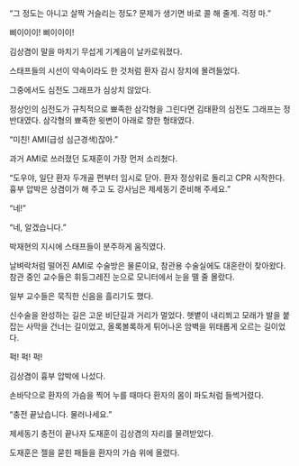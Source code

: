 “그 정도는 아니고 살짝 거슬리는 정도? 문제가 생기면 바로 콜 해 줄게. 걱정 마.”

삐이이이! 삐이이이!

김상겸이 말을 마치기 무섭게 기계음이 날카로워졌다.

스태프들의 시선이 약속이라도 한 것처럼 환자 감시 장치에 몰려들었다.

그중에서도 심전도 그래프가 심상치 않았다.

정상인의 심전도가 규칙적으로 뾰족한 삼각형을 그린다면 김태환의 심전도 그래프는 정반대였다. 삼각형의 뾰족한 윗변이 아래로 향한 형태였다.

“미친! AMI(급성 심근경색)잖아.”

과거 AMI로 쓰러졌던 도재훈이 가장 먼저 소리쳤다.

“도우야, 일단 환자 두개골 편부터 임시로 닫아. 환자 정상위로 돌리고 CPR 시작한다. 흉부 압박은 상겸이가 해 주고 도 강사님은 제세동기 준비해 주세요.”

“네!”

“네, 알겠습니다.”

박재현의 지시에 스태프들이 분주하게 움직였다.

날벼락처럼 떨어진 AMI로 수술방은 물론이요, 참관용 수술실에도 대혼란이 찾아왔다. 참관 중인 교수들은 휘둥그레진 눈으로 모니터에서 눈을 뗄 줄 몰랐다.

일부 교수들은 묵직한 신음을 흘리기도 했다.

신수술을 완성하는 길은 고운 비단길과 거리가 멀었다. 햇볕이 내리쬐고 모래가 발을 붙잡는 사막을 건너는 길이었고, 올록볼록하게 튀어나온 암벽을 위태롭게 오르는 길이었다.

퍽! 퍽! 퍽!

김상겸이 흉부 압박에 나섰다.

손바닥으로 환자의 가슴을 찍어 누를 때마다 환자의 몸이 파도처럼 들썩거렸다.

“충전 끝났습니다. 물러나세요.”

제세동기 충전이 끝나자 도재훈이 김상겸의 자리를 물려받았다.

도재훈은 젤을 묻힌 패들을 환자의 가슴 위에 올렸다.